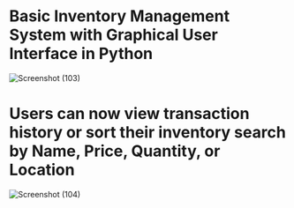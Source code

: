 # Basic Inventory Management System with Graphical User Interface in Python
![Screenshot (103)](https://github.com/taurusloathe/Basic-Inventory-Management-System-with-Graphical-User-Interface-in-Python/assets/110080228/3030ab64-66a5-4641-a892-36076bb60b05)

# Users can now view transaction history or sort their inventory search by Name, Price, Quantity, or Location 

![Screenshot (104)](https://github.com/taurusloathe/Basic-Inventory-Management-System-with-Graphical-User-Interface-in-Python/assets/110080228/f5ba5985-39bd-4039-9e1a-a86e8ffcd04c)

